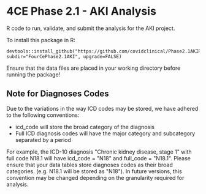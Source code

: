 # 4CE Phase 2.1 - AKI Analysis
R code to run, validate, and submit the analysis for the AKI project.

To install this package in R:

```
devtools::install_github("https://github.com/covidclinical/Phase2.1AKIRPackage", subdir="FourCePhase2.1AKI", upgrade=FALSE)
```

Ensure that the data files are placed in your working directory before running the package!

## Note for Diagnoses Codes
Due to the variations in the way ICD codes may be stored, we have adhered to the following conventions:

- icd_code will store the broad category of the diagnosis
- Full ICD diagnosis codes will have the major category and subcategory separated by a period

For example, the ICD-10 diagnosis "Chronic kidney disease, stage 1" with full code N18.1 will have icd_code = "N18" and full_code = "N18.1".
Please ensure that your data tables store diagnoses codes as their broad categories. (e.g. N18.1 will be stored as "N18").
In future versions, this convention may be changed depending on the granularity required for analysis.

